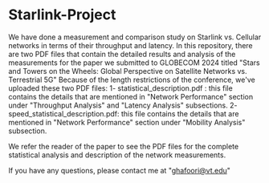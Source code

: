# Starlink-Project

We have done a measurement and comparison study on Starlink vs. Cellular networks in terms of their throughput and latency. 
In this repository, there are two PDF files that contain the detailed results and analysis of the measurements for the paper we submitted to GLOBECOM 2024 titled "Stars and Towers on the Wheels: Global Perspective
on Satellite Networks vs. Terrestrial 5G" 
Because of the length restrictions of the conference, we've uploaded these two PDF files: 
1- statistical_description.pdf : this file contains the details that are mentioned in "Network Performance" section under "Throughput Analysis" and "Latency Analysis" subsections. 
2- speed_statistical_description.pdf: this file contains the details that are mentioned in "Network Performance" section under "Mobility Analysis" subsection. 

We refer the reader of the paper to see the PDF files for the complete statistical analysis and description of the network measurements. 

If you have any questions, please contact me at  "ghafoori@vt.edu" 

